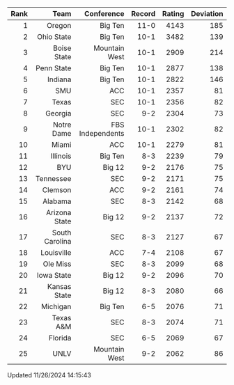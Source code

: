 | Rank  | Team                 | Conference           | Record   | Rating | Deviation |
| ---:  | ---:                 | ---:                 | ---:     | ---:   | ---:      |
| 1     | Oregon               | Big Ten              | 11-0     | 4143   | 185       |
| 2     | Ohio State           | Big Ten              | 10-1     | 3482   | 139       |
| 3     | Boise State          | Mountain West        | 10-1     | 2909   | 214       |
| 4     | Penn State           | Big Ten              | 10-1     | 2877   | 138       |
| 5     | Indiana              | Big Ten              | 10-1     | 2822   | 146       |
| 6     | SMU                  | ACC                  | 10-1     | 2357   | 81        |
| 7     | Texas                | SEC                  | 10-1     | 2356   | 82        |
| 8     | Georgia              | SEC                  | 9-2      | 2304   | 73        |
| 9     | Notre Dame           | FBS Independents     | 10-1     | 2302   | 82        |
| 10    | Miami                | ACC                  | 10-1     | 2279   | 81        |
| 11    | Illinois             | Big Ten              | 8-3      | 2239   | 79        |
| 12    | BYU                  | Big 12               | 9-2      | 2176   | 75        |
| 13    | Tennessee            | SEC                  | 9-2      | 2171   | 75        |
| 14    | Clemson              | ACC                  | 9-2      | 2161   | 74        |
| 15    | Alabama              | SEC                  | 8-3      | 2142   | 68        |
| 16    | Arizona State        | Big 12               | 9-2      | 2137   | 72        |
| 17    | South Carolina       | SEC                  | 8-3      | 2127   | 67        |
| 18    | Louisville           | ACC                  | 7-4      | 2108   | 67        |
| 19    | Ole Miss             | SEC                  | 8-3      | 2099   | 68        |
| 20    | Iowa State           | Big 12               | 9-2      | 2096   | 70        |
| 21    | Kansas State         | Big 12               | 8-3      | 2080   | 66        |
| 22    | Michigan             | Big Ten              | 6-5      | 2076   | 71        |
| 23    | Texas A&M            | SEC                  | 8-3      | 2074   | 71        |
| 24    | Florida              | SEC                  | 6-5      | 2069   | 67        |
| 25    | UNLV                 | Mountain West        | 9-2      | 2062   | 86        |

Updated 11/26/2024 14:15:43
